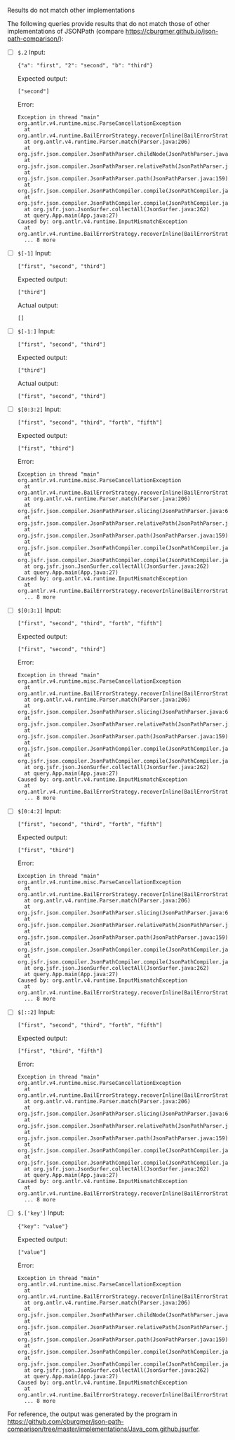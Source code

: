 Results do not match other implementations

The following queries provide results that do not match those of other implementations of JSONPath
(compare https://cburgmer.github.io/json-path-comparison/):

- [ ] `$.2`
  Input:
  ```
  {"a": "first", "2": "second", "b": "third"}
  ```
  Expected output:
  ```
  ["second"]
  ```
  Error:
  ```
  Exception in thread "main" org.antlr.v4.runtime.misc.ParseCancellationException
  	at org.antlr.v4.runtime.BailErrorStrategy.recoverInline(BailErrorStrategy.java:66)
  	at org.antlr.v4.runtime.Parser.match(Parser.java:206)
  	at org.jsfr.json.compiler.JsonPathParser.childNode(JsonPathParser.java:672)
  	at org.jsfr.json.compiler.JsonPathParser.relativePath(JsonPathParser.java:272)
  	at org.jsfr.json.compiler.JsonPathParser.path(JsonPathParser.java:159)
  	at org.jsfr.json.compiler.JsonPathCompiler.compile(JsonPathCompiler.java:283)
  	at org.jsfr.json.compiler.JsonPathCompiler.compile(JsonPathCompiler.java:273)
  	at org.jsfr.json.JsonSurfer.collectAll(JsonSurfer.java:262)
  	at query.App.main(App.java:27)
  Caused by: org.antlr.v4.runtime.InputMismatchException
  	at org.antlr.v4.runtime.BailErrorStrategy.recoverInline(BailErrorStrategy.java:61)
  	... 8 more
  ```

- [ ] `$[-1]`
  Input:
  ```
  ["first", "second", "third"]
  ```
  Expected output:
  ```
  ["third"]
  ```
  Actual output:
  ```
  []
  ```

- [ ] `$[-1:]`
  Input:
  ```
  ["first", "second", "third"]
  ```
  Expected output:
  ```
  ["third"]
  ```
  Actual output:
  ```
  ["first", "second", "third"]
  ```

- [ ] `$[0:3:2]`
  Input:
  ```
  ["first", "second", "third", "forth", "fifth"]
  ```
  Expected output:
  ```
  ["first", "third"]
  ```
  Error:
  ```
  Exception in thread "main" org.antlr.v4.runtime.misc.ParseCancellationException
  	at org.antlr.v4.runtime.BailErrorStrategy.recoverInline(BailErrorStrategy.java:66)
  	at org.antlr.v4.runtime.Parser.match(Parser.java:206)
  	at org.jsfr.json.compiler.JsonPathParser.slicing(JsonPathParser.java:636)
  	at org.jsfr.json.compiler.JsonPathParser.relativePath(JsonPathParser.java:265)
  	at org.jsfr.json.compiler.JsonPathParser.path(JsonPathParser.java:159)
  	at org.jsfr.json.compiler.JsonPathCompiler.compile(JsonPathCompiler.java:283)
  	at org.jsfr.json.compiler.JsonPathCompiler.compile(JsonPathCompiler.java:273)
  	at org.jsfr.json.JsonSurfer.collectAll(JsonSurfer.java:262)
  	at query.App.main(App.java:27)
  Caused by: org.antlr.v4.runtime.InputMismatchException
  	at org.antlr.v4.runtime.BailErrorStrategy.recoverInline(BailErrorStrategy.java:61)
  	... 8 more
  ```

- [ ] `$[0:3:1]`
  Input:
  ```
  ["first", "second", "third", "forth", "fifth"]
  ```
  Expected output:
  ```
  ["first", "second", "third"]
  ```
  Error:
  ```
  Exception in thread "main" org.antlr.v4.runtime.misc.ParseCancellationException
  	at org.antlr.v4.runtime.BailErrorStrategy.recoverInline(BailErrorStrategy.java:66)
  	at org.antlr.v4.runtime.Parser.match(Parser.java:206)
  	at org.jsfr.json.compiler.JsonPathParser.slicing(JsonPathParser.java:636)
  	at org.jsfr.json.compiler.JsonPathParser.relativePath(JsonPathParser.java:265)
  	at org.jsfr.json.compiler.JsonPathParser.path(JsonPathParser.java:159)
  	at org.jsfr.json.compiler.JsonPathCompiler.compile(JsonPathCompiler.java:283)
  	at org.jsfr.json.compiler.JsonPathCompiler.compile(JsonPathCompiler.java:273)
  	at org.jsfr.json.JsonSurfer.collectAll(JsonSurfer.java:262)
  	at query.App.main(App.java:27)
  Caused by: org.antlr.v4.runtime.InputMismatchException
  	at org.antlr.v4.runtime.BailErrorStrategy.recoverInline(BailErrorStrategy.java:61)
  	... 8 more
  ```

- [ ] `$[0:4:2]`
  Input:
  ```
  ["first", "second", "third", "forth", "fifth"]
  ```
  Expected output:
  ```
  ["first", "third"]
  ```
  Error:
  ```
  Exception in thread "main" org.antlr.v4.runtime.misc.ParseCancellationException
  	at org.antlr.v4.runtime.BailErrorStrategy.recoverInline(BailErrorStrategy.java:66)
  	at org.antlr.v4.runtime.Parser.match(Parser.java:206)
  	at org.jsfr.json.compiler.JsonPathParser.slicing(JsonPathParser.java:636)
  	at org.jsfr.json.compiler.JsonPathParser.relativePath(JsonPathParser.java:265)
  	at org.jsfr.json.compiler.JsonPathParser.path(JsonPathParser.java:159)
  	at org.jsfr.json.compiler.JsonPathCompiler.compile(JsonPathCompiler.java:283)
  	at org.jsfr.json.compiler.JsonPathCompiler.compile(JsonPathCompiler.java:273)
  	at org.jsfr.json.JsonSurfer.collectAll(JsonSurfer.java:262)
  	at query.App.main(App.java:27)
  Caused by: org.antlr.v4.runtime.InputMismatchException
  	at org.antlr.v4.runtime.BailErrorStrategy.recoverInline(BailErrorStrategy.java:61)
  	... 8 more
  ```

- [ ] `$[::2]`
  Input:
  ```
  ["first", "second", "third", "forth", "fifth"]
  ```
  Expected output:
  ```
  ["first", "third", "fifth"]
  ```
  Error:
  ```
  Exception in thread "main" org.antlr.v4.runtime.misc.ParseCancellationException
  	at org.antlr.v4.runtime.BailErrorStrategy.recoverInline(BailErrorStrategy.java:66)
  	at org.antlr.v4.runtime.Parser.match(Parser.java:206)
  	at org.jsfr.json.compiler.JsonPathParser.slicing(JsonPathParser.java:636)
  	at org.jsfr.json.compiler.JsonPathParser.relativePath(JsonPathParser.java:265)
  	at org.jsfr.json.compiler.JsonPathParser.path(JsonPathParser.java:159)
  	at org.jsfr.json.compiler.JsonPathCompiler.compile(JsonPathCompiler.java:283)
  	at org.jsfr.json.compiler.JsonPathCompiler.compile(JsonPathCompiler.java:273)
  	at org.jsfr.json.JsonSurfer.collectAll(JsonSurfer.java:262)
  	at query.App.main(App.java:27)
  Caused by: org.antlr.v4.runtime.InputMismatchException
  	at org.antlr.v4.runtime.BailErrorStrategy.recoverInline(BailErrorStrategy.java:61)
  	... 8 more
  ```

- [ ] `$.['key']`
  Input:
  ```
  {"key": "value"}
  ```
  Expected output:
  ```
  ["value"]
  ```
  Error:
  ```
  Exception in thread "main" org.antlr.v4.runtime.misc.ParseCancellationException
  	at org.antlr.v4.runtime.BailErrorStrategy.recoverInline(BailErrorStrategy.java:66)
  	at org.antlr.v4.runtime.Parser.match(Parser.java:206)
  	at org.jsfr.json.compiler.JsonPathParser.childNode(JsonPathParser.java:672)
  	at org.jsfr.json.compiler.JsonPathParser.relativePath(JsonPathParser.java:272)
  	at org.jsfr.json.compiler.JsonPathParser.path(JsonPathParser.java:159)
  	at org.jsfr.json.compiler.JsonPathCompiler.compile(JsonPathCompiler.java:283)
  	at org.jsfr.json.compiler.JsonPathCompiler.compile(JsonPathCompiler.java:273)
  	at org.jsfr.json.JsonSurfer.collectAll(JsonSurfer.java:262)
  	at query.App.main(App.java:27)
  Caused by: org.antlr.v4.runtime.InputMismatchException
  	at org.antlr.v4.runtime.BailErrorStrategy.recoverInline(BailErrorStrategy.java:61)
  	... 8 more
  ```


For reference, the output was generated by the program in https://github.com/cburgmer/json-path-comparison/tree/master/implementations/Java_com.github.jsurfer.
